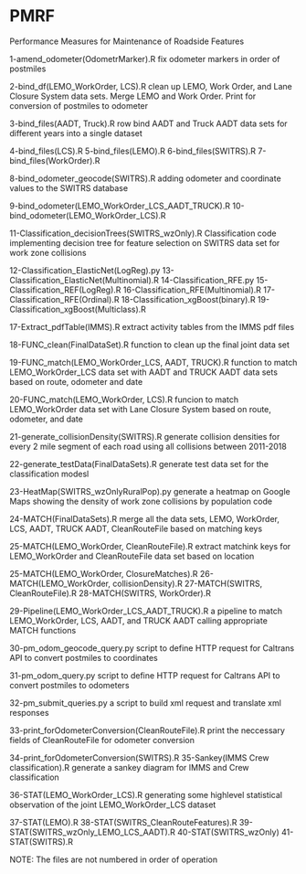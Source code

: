 # PMRF
Performance Measures for Maintenance of Roadside Features

1-amend_odometer(OdometrMarker).R
  fix odometer markers in order of postmiles

2-bind_df(LEMO_WorkOrder, LCS).R
  clean up LEMO, Work Order, and Lane Closure System data sets. Merge LEMO and Work Order. Print for conversion of postmiles to odometer
  
3-bind_files(AADT, Truck).R
  row bind AADT and Truck AADT data sets for different years into a single dataset
  
4-bind_files(LCS).R
5-bind_files(LEMO).R
6-bind_files(SWITRS).R
7-bind_files(WorkOrder).R

8-bind_odometer_geocode(SWITRS).R
  adding odometer and coordinate values to the SWITRS database
  
9-bind_odometer(LEMO_WorkOrder_LCS_AADT_TRUCK).R
10-bind_odometer(LEMO_WorkOrder_LCS).R

11-Classification_decisionTrees(SWITRS_wzOnly).R
  Classification code implementing decision tree for feature selection on SWITRS data set for work zone collisions
  
12-Classification_ElasticNet(LogReg).py
13-Classification_ElasticNet(Multinomial).R
14-Classification_RFE.py
15-Classification_REF(LogReg).R
16-Classification_RFE(Multinomial).R
17-Classification_RFE(Ordinal).R
18-Classification_xgBoost(binary).R
19-Classification_xgBoost(Multiclass).R

17-Extract_pdfTable(IMMS).R
  extract activity tables from the IMMS pdf files

18-FUNC_clean(FinalDataSet).R
  function to clean up the final joint data set

19-FUNC_match(LEMO_WorkOrder_LCS, AADT, TRUCK).R
  function to match LEMO_WorkOrder_LCS data set with AADT and TRUCK AADT data sets based on route, odometer and date
  
20-FUNC_match(LEMO_WorkOrder, LCS).R
  funcion to match LEMO_WorkOrder data set with Lane Closure System based on route, odometer, and date
  
21-generate_collisionDensity(SWITRS).R
  generate collision densities for every 2 mile segment of each road using all collisions between 2011-2018
  
22-generate_testData(FinalDataSets).R
  generate test data set for the classification modesl
  
23-HeatMap(SWITRS_wzOnlyRuralPop).py
  generate a heatmap on Google Maps showing the density of work zone collisions by population code
  
24-MATCH(FinalDataSets).R
  merge all the data sets, LEMO, WorkOrder, LCS, AADT, TRUCK AADT, CleanRouteFile based on matching keys
  
25-MATCH(LEMO_WorkOrder, CleanRouteFile).R
  extract matchink keys for LEMO_WorkOrder and CleanRouteFile data set based on location

25-MATCH(LEMO_WorkOrder, ClosureMatches).R
26-MATCH(LEMO_WorkOrder, collisionDensity).R
27-MATCH(SWITRS, CleanRouteFile).R
28-MATCH(SWITRS, WorkOrder).R

29-Pipeline(LEMO_WorkOrder_LCS_AADT_TRUCK).R
  a pipeline to match LEMO_WorkOrder, LCS, AADT, and TRUCK AADT calling appropriate MATCH functions

30-pm_odom_geocode_query.py
  script to define HTTP request for Caltrans API to convert postmiles to coordinates
  
31-pm_odom_query.py
  script to define HTTP request for Caltrans API to convert postmiles to odometers
  
32-pm_submit_queries.py
  a script to build xml request and translate xml responses

33-print_forOdometerConversion(CleanRouteFile).R
  print the neccessary fields of CleanRouteFile for odometer conversion
  
34-print_forOdometerConversion(SWITRS).R
35-Sankey(IMMS Crew classification).R
  generate a sankey diagram for IMMS and Crew classification
  
36-STAT(LEMO_WorkOrder_LCS).R
  generating some highlevel statistical observation of the joint LEMO_WorkOrder_LCS dataset
  
37-STAT(LEMO).R
38-STAT(SWITRS_CleanRouteFeatures).R
39-STAT(SWITRS_wzOnly_LEMO_LCS_AADT).R
40-STAT(SWITRS_wzOnly)
41-STAT(SWITRS).R

NOTE: The files are not numbered in order of operation